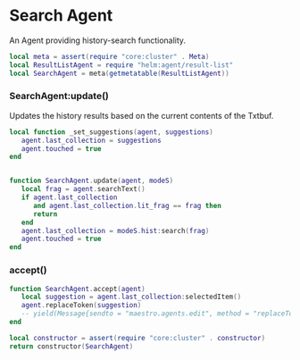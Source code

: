 # Search Agent

  An Agent providing history\-search functionality\.

```lua
local meta = assert(require "core:cluster" . Meta)
local ResultListAgent = require "helm:agent/result-list"
local SearchAgent = meta(getmetatable(ResultListAgent))
```


### SearchAgent:update\(\)

Updates the history results based on the current contents of the Txtbuf\.

```lua
local function _set_suggestions(agent, suggestions)
   agent.last_collection = suggestions
   agent.touched = true
end


function SearchAgent.update(agent, modeS)
   local frag = agent.searchText()
   if agent.last_collection
      and agent.last_collection.lit_frag == frag then
      return
   end
   agent.last_collection = modeS.hist:search(frag)
   agent.touched = true
end
```


### accept\(\)

```lua
function SearchAgent.accept(agent)
   local suggestion = agent.last_collection:selectedItem()
   agent.replaceToken(suggestion)
   -- yield(Message{sendto = "maestro.agents.edit", method = "replaceToken", n = 1, suggestion})
end
```


```lua
local constructor = assert(require "core:cluster" . constructor)
return constructor(SearchAgent)
```
